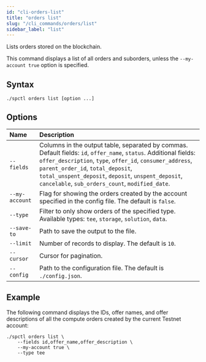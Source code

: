 ```yaml
---
id: "cli-orders-list"
title: "orders list"
slug: "/cli_commands/orders/list"
sidebar_label: "list"
---
```


Lists orders stored on the blockchain.

This command displays a list of all orders and suborders, unless the `--my-account true` option is specified.

## Syntax

```
./spctl orders list [option ...]
```

## Options

| **Name** | **Description** |
| :- | :- |
| `--fields` | Columns in the output table, separated by commas. Default fields: `id`, `offer_name`, `status`. Additional fields: `offer_description`, `type`, `offer_id`, `consumer_address`, `parent_order_id`, `total_deposit`, `total_unspent_deposit`, `deposit`, `unspent_deposit`, `cancelable`, `sub_orders_count`, `modified_date`. |
| `--my-account` |Flag for showing the orders created by the account specified in the config file. The default is `false`. |
| `--type` | Filter to only show orders of the specified type. Available types: `tee`, `storage`, `solution`, `data`. |
| `--save-to` | Path to save the output to the file. |
| `--limit` | Number of records to display. The default is `10`. |
| `--cursor` | Cursor for pagination. |
| `--config` | Path to the configuration file. The default is `./config.json`. |

## Example

The following command displays the IDs, offer names, and offer descriptions of all the compute orders created by the current Testnet account:

```
./spctl orders list \
    --fields id,offer_name,offer_description \
    --my-account true \
    --type tee
```